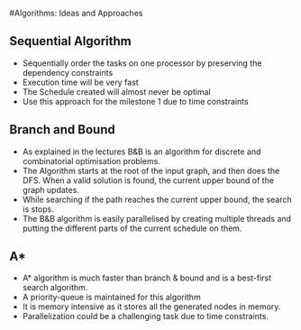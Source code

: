 
#Algorithms: Ideas and Approaches


## Sequential Algorithm
* Sequentially order the tasks on one processor by preserving the dependency constraints
* Execution time will be very fast
* The Schedule created will almost never be optimal
* Use this approach for the milestone 1 due to time constraints 


## Branch and Bound
* As explained in the lectures B&B is an algorithm for discrete and
combinatorial optimisation problems. 
* The Algorithm starts at the root of the input graph, and then does the
DFS. When a valid solution is found, the current upper bound of the graph
updates.  
* While searching if the path reaches the current upper bound, the search
is stops.
* The B&B algorithm is easily parallelised by creating multiple threads
and putting the different parts of the current schedule on them.  


## A*
* A* algorithm is much faster than branch & bound and is a best-first 
search algorithm.
* A priority-queue is maintained for this algorithm
* It is memory intensive as it stores all the generated nodes in memory.
* Parallelization could be a challenging task due to time constraints.

 